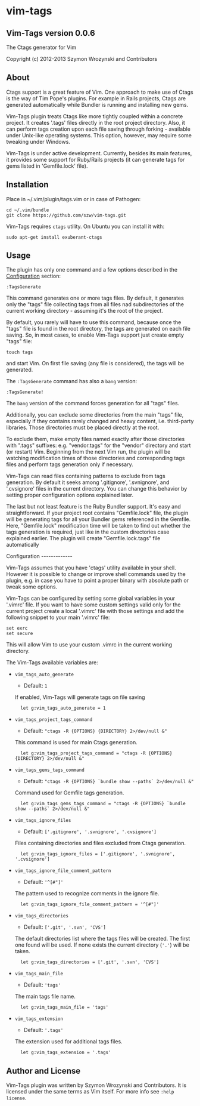 vim-tags
========

Vim-Tags version 0.0.6
----------------------

The Ctags generator for Vim

Copyright (c) 2012-2013 Szymon Wrozynski and Contributors


About
-----

Ctags support is a great feature of Vim. One approach to make use of Ctags is the way of Tim Pope's
plugins. For example in Rails projects, Ctags are generated automatically while Bundler is running
and installing new gems.

Vim-Tags plugin treats Ctags like more tightly coupled within a concrete project. It creates '.tags'
files directly in the root project directory. Also, it can perform tags creation upon each file
saving through forking - available under Unix-like operating systems. This option, however, may
require some tweaking under Windows.

Vim-Tags is under active development. Currently, besides its main features, it provides some support
for Ruby/Rails projects (it can generate tags for gems listed in 'Gemfile.lock' file).


Installation
------------

Place in ~/.vim/plugin/tags.vim or in case of Pathogen:

    cd ~/.vim/bundle
    git clone https://github.com/szw/vim-tags.git

Vim-Tags requires `ctags` utility. On Ubuntu you can install it with:

    sudo apt-get install exuberant-ctags


Usage
-----

The plugin has only one command and a few options described in the [Configuration](#configuration)
section:

    :TagsGenerate

This command generates one or more tags files. By default, it generates only the "tags" file
collecting tags from all files nad subdirectories of the current working directory - assuming it's
the root of the project.

By default, you rarely will have to use this command, because once the "tags" file is found in the
root directory, the tags are generated on each file saving. So, in most cases, to enable Vim-Tags
support just create empty "tags" file:

    touch tags

and start Vim. On first file saving (any file is considered), the tags will be generated.

The `:TagsGenerate` command has also a `bang` version:

    :TagsGenerate!

The `bang` version of the command forces generation for all "tags" files.

Additionally, you can exclude some directories from the main "tags" file, especially if they
contains rarely changed and heavy content, i.e. third-party libraries. Those directories must be
placed directly at the root.

To exclude them, make empty files named exactly after those directories with ".tags" suffixes: e.g.
"vendor.tags" for the "vendor" directory and start (or restart) Vim. Beginning from the next Vim
run, the plugin will be watching modification times of those directories and corresponding tags
files and perform tags generation only if necessary.

Vim-Tags can read files containing patterns to exclude from tags generation. By default it seeks
among '.gitignore', '.svnignore', and '.cvsignore' files in the current directory. You can change
this behavior by setting proper configuration options explained later.

The last but not least feature is the Ruby Bundler support. It's easy and straightforward. If your
project root contains "Gemfile.lock" file, the plugin will be generating tags for all your Bundler
gems referenced in the Gemfile. Here, "Gemfile.lock" modification time will be taken to find out
whether the tags generation is required, just like in the custom directories case explained earlier.
The plugin will create "Gemfile.lock.tags" file automatically


<div id="configuration"></div>
Configuration
-------------

Vim-Tags assumes that you have 'ctags' utility available in your shell. However it is possible to
change or improve shell commands used by the plugin, e.g. in case you have to point a proper binary
with absolute path or tweak some options.

Vim-Tags can be configured by setting some global variables in your '.vimrc' file. If you want to
have some custom settings valid only for the current project create a local '.vimrc' file with those
settings and add the following snippet to your main '.vimrc' file:

    set exrc
    set secure

This will allow Vim to use your custom .vimrc in the current working directory.

The Vim-Tags available variables are:


* `vim_tags_auto_generate`

    * Default: `1`

    If enabled, Vim-Tags will generate tags on file saving

        let g:vim_tags_auto_generate = 1




* `vim_tags_project_tags_command`

    * Default: `"ctags -R {OPTIONS} {DIRECTORY} 2>/dev/null &"`

    This command is used for main Ctags generation.

        let g:vim_tags_project_tags_command = "ctags -R {OPTIONS} {DIRECTORY} 2>/dev/null &"




* `vim_tags_gems_tags_command`

    * Default: ``"ctags -R {OPTIONS} `bundle show --paths` 2>/dev/null &"``

    Command used for Gemfile tags generation.

        let g:vim_tags_gems_tags_command = "ctags -R {OPTIONS} `bundle show --paths` 2>/dev/null &"




* `vim_tags_ignore_files`

    * Default: `['.gitignore', '.svnignore', '.cvsignore']`

    Files containing directories and files excluded from Ctags generation.

        let g:vim_tags_ignore_files = ['.gitignore', '.svnignore', '.cvsignore']




* `vim_tags_ignore_file_comment_pattern`

    * Default: `'^[#"]'`

    The pattern used to recognize comments in the ignore file.

        let g:vim_tags_ignore_file_comment_pattern = '^[#"]'




* `vim_tags_directories`

    * Default: `['.git', '.svn', 'CVS']`

    The default directories list where the tags files will be created. The first one found will be
    used. If none exists the current directory (`'.'`) will be taken.

        let g:vim_tags_directories = ['.git', '.svn', 'CVS']




* `vim_tags_main_file`

    * Default: `'tags'`

    The main tags file name.

        let g:vim_tags_main_file = 'tags'




* `vim_tags_extension`

    * Default: `'.tags'`

    The extension used for additional tags files.

        let g:vim_tags_extension = '.tags'




Author and License
------------------

Vim-Tags plugin was written by Szymon Wrozynski and Contributors. It is licensed under the same
terms as Vim itself. For more info see `:help license`.
